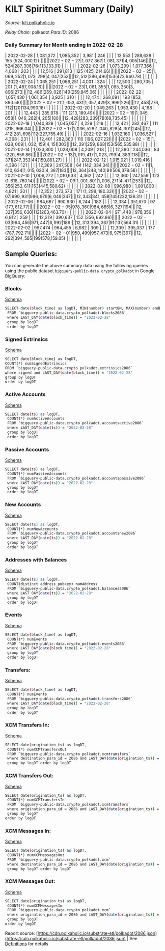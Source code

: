 # KILT Spiritnet Summary (Daily)

_Source_: [kilt.polkaholic.io](https://kilt.polkaholic.io)

*Relay Chain*: polkadot
*Para ID*: 2086



### Daily Summary for Month ending in 2022-02-28


| 2022-02-28 | 1,081,372 | 1,085,352 | 3,981 | 246 |  |  |  | 12,553 | 288,638 | 155 ($524,000.12) |   |   |  |  |  |
| 2022-02-27 | 1,077,367 | 1,081,371 | 4,005 | 146 |  |  |  | 12,524 | 287,306 | 76 ($113,133.91) |   |   |  |  |  |
| 2022-02-26 | 1,073,299 | 1,077,366 | 4,068 | 203 |  |  |  | 12,516 | 291,813 | 125 ($425,214.66) |   |   |  |  |  |
| 2022-02-25 | 1,069,252 | 1,073,298 | 4,047 | 253 |  |  |  | 12,512 | 286,490 | 153 ($473,640.78) |   |   |  |  |  |
| 2022-02-24 | 1,065,251 | 1,069,251 | 4,001 | 324 |  |  |  | 12,500 | 280,705 | 201 ($1,487,908.16) |   |   |  |  |  |
| 2022-02-23 | 1,061,355 | 1,065,250 | 3,896 | 273 |  |  |  | 12,486 | 269,026 | 149 ($259,845.06) |   |   |  |  |  |
| 2022-02-22 | 1,057,430 | 1,061,354 | 3,925 | 310 |  |  |  | 12,474 | 268,091 | 193 ($853,860.58) |   |   |  |  |  |
| 2022-02-21 | 1,053,431 | 1,057,429 | 3,999 | 226 |  |  |  | 12,458 | 276,712 | 120 ($134,990.18) |   |   |  |  |  |
| 2022-02-20 | 1,049,263 | 1,053,430 | 4,168 | 201 |  |  |  | 12,443 | 285,978 | 111 ($213,189.49) |   |   |  |  |  |
| 2022-02-19 | 1,045,058 | 1,049,262 | 4,205 | 180 |  |  |  | 12,428 | 283,239 | 78 ($68,735.45) |   |   |  |  |  |
| 2022-02-18 | 1,040,829 | 1,045,057 | 4,229 | 218 |  |  |  | 12,421 | 282,467 | 111 ($215,966.04) |   |   |  |  |  |
| 2022-02-17 | 1,036,528 | 1,040,828 | 4,301 | 245 |  |  |  | 12,412 | 281,698 | 112 ($227,755.49) |   |   |  |  |  |
| 2022-02-16 | 1,032,160 | 1,036,527 | 4,368 | 231 |  |  |  | 12,401 | 282,360 | 110 ($196,027.22) |   |   |  |  |  |
| 2022-02-15 | 1,028,009 | 1,032,159 | 4,151 | 303 |  |  |  | 12,391 | 259,868 | 153 ($565,535.88) |   |   |  |  |  |
| 2022-02-14 | 1,023,800 | 1,028,008 | 4,209 | 218 |  |  |  | 12,380 | 244,036 | 83 ($220,859.86) |   |   |  |  |  |
| 2022-02-13 | 1,019,417 | 1,023,799 | 4,383 | 118 |  |  |  | 12,371 | 247,353 | 44 ($150,891.27) |   |   |  |  |  |
| 2022-02-12 | 1,015,021 | 1,019,416 | 4,396 | 121 |  |  |  | 12,369 | 247,508 | 64 ($142,334.34) |   |   |  |  |  |
| 2022-02-11 | 1,010,634 | 1,015,020 | 4,387 | 183 |  |  |  | 12,364 | 248,140 | 91 ($506,378.58) |   |   |  |  |  |
| 2022-02-10 | 1,006,272 | 1,010,633 | 4,362 | 242 |  |  |  | 12,360 | 247,559 | 123 ($1,618,760.14) |   |   |  |  |  |
| 2022-02-09 | 1,001,801 | 1,006,271 | 4,471 | 253 |  |  |  | 12,356 | 253,611 | 153 ($445,580.62) |   |   |  |  |  |
| 2022-02-08 | 996,980 | 1,001,800 | 4,821 | 301 |  |  |  | 12,352 | 273,573 | 171 ($1,298,180.33) |   |   |  |  |  |
| 2022-02-07 | 990,931 | 996,979 | 6,049 | 247 |  |  |  | 12,343 | 341,458 | 145 ($232,139.31) |   |   |  |  |  |
| 2022-02-06 | 984,687 | 990,930 | 6,244 | 182 |  |  |  | 12,334 | 351,670 | 97 ($177,612.77) |   |   |  |  |  |
| 2022-02-05 | 978,360 | 984,686 | 6,327 | 194 |  |  |  | 12,327 | 356,630 | 112 ($263,463.70) |   |   |  |  |  |
| 2022-02-04 | 971,448 | 978,359 | 6,912 | 259 |  |  |  | 12,319 | 390,637 | 152 ($356,692.86) |   |   |  |  |  |
| 2022-02-03 | 964,456 | 971,447 | 6,992 | 189 |  |  |  | 12,313 | 394,367 | 91 ($137,564.31) |   |   |  |  |  |
| 2022-02-02 | 957,474 | 964,455 | 6,982 | 309 |  |  |  | 12,309 | 395,037 | 177 ($787,792.71) |   |   |  |  |  |
| 2022-02-01 | 950,499 | 957,473 | 6,975 | 397 |  |  |  | 12,292 | 394,585 | 199 ($578,159.05) |   |   |  |  |  |

## Sample Queries:
You can generate the above summary data using the following queries using the public dataset `bigquery-public-data.crypto_polkadot` in Google BigQuery:


### Blocks 

[Schema](https://github.com/colorfulnotion/substrate-etl/blob/main/schema/blocks.json)

```bash
SELECT date(block_time) as logDT, MIN(number) startBN, MAX(number) endBN, COUNT(*) numBlocks 
 FROM `bigquery-public-data.crypto_polkadot.blocks2086`  
 where LAST_DAY(date(block_time)) = "2022-02-28" 
 group by logDT 
 order by logDT
```

### Signed Extrinsics 

[Schema](https://github.com/colorfulnotion/substrate-etl/blob/main/schema/extrinsics.json)

```bash
SELECT date(block_time) as logDT, 
COUNT(*) numSignedExtrinsics 
FROM `bigquery-public-data.crypto_polkadot.extrinsics2086`  
where signed and LAST_DAY(date(block_time)) = "2022-02-28" 
group by logDT 
order by logDT
```

### Active Accounts 

[Schema](https://github.com/colorfulnotion/substrate-etl/blob/main/schema/accountsactive.json)

```bash
SELECT date(ts) as logDT, 
 COUNT(*) numActiveAccounts 
 FROM `bigquery-public-data.crypto_polkadot.accountsactive2086` 
 where LAST_DAY(date(ts)) = "2022-02-28" 
 group by logDT 
 order by logDT
```

### Passive Accounts 

[Schema](https://github.com/colorfulnotion/substrate-etl/blob/main/schema/accountspassive.json)

```bash
SELECT date(ts) as logDT, 
 COUNT(*) numPassiveAccounts 
 FROM `bigquery-public-data.crypto_polkadot.accountspassive2086` 
 where LAST_DAY(date(ts)) = "2022-02-28" 
 group by logDT 
 order by logDT
```

### New Accounts 

[Schema](https://github.com/colorfulnotion/substrate-etl/blob/main/schema/accountsnew.json)

```bash
SELECT date(ts) as logDT, 
 COUNT(*) numNewAccounts 
 FROM `bigquery-public-data.crypto_polkadot.accountsnew2086` 
 where LAST_DAY(date(ts)) = "2022-02-28" 
 group by logDT
 order by logDT
```

### Addresses with Balances 

[Schema](https://github.com/colorfulnotion/substrate-etl/blob/main/schema/balances.json)

```bash
SELECT date(ts) as logDT,
 COUNT(distinct address_pubkey) numAddress 
 FROM `bigquery-public-data.crypto_polkadot.balances2086` 
 where LAST_DAY(date(ts)) = "2022-02-28" 
 group by logDT 
 order by logDT
```

### Events 

[Schema](https://github.com/colorfulnotion/substrate-etl/blob/main/schema/events.json)

```bash
SELECT date(block_time) as logDT, 
 COUNT(*) numEvents 
 FROM `bigquery-public-data.crypto_polkadot.events2086` 
 where LAST_DAY(date(block_time)) = "2022-02-28" 
 group by logDT 
 order by logDT
```

### Transfers:

[Schema](https://github.com/colorfulnotion/substrate-etl/blob/main/schema/transfers.json)

```bash
SELECT date(block_time) as logDT, 
 COUNT(*) numEvents 
 FROM `bigquery-public-data.crypto_polkadot.transfers2086` 
 where LAST_DAY(date(block_time)) = "2022-02-28" 
 group by logDT 
 order by logDT
```

### XCM Transfers In: 

[Schema](https://github.com/colorfulnotion/substrate-etl/blob/main/schema/xcmtransfers.json)

```bash
SELECT date(origination_ts) as logDT, 
 COUNT(*) numXCMTransfersOut 
 FROM `bigquery-public-data.crypto_polkadot.xcmtransfers` 
 where destination_para_id = 2086 and LAST_DAY(date(origination_ts)) = "2022-02-28" 
 group by logDT order by logDT
```

### XCM Transfers Out: 

[Schema](https://github.com/colorfulnotion/substrate-etl/blob/main/schema/xcmtransfers.json)

```bash
SELECT date(origination_ts) as logDT, 
 COUNT(*) numXCMTransfersIn 
 FROM `bigquery-public-data.crypto_polkadot.xcmtransfers` 
 where origination_para_id = 2086 and LAST_DAY(date(origination_ts)) = "2022-02-28" 
 group by logDT 
order by logDT
```

### XCM Messages In: 

[Schema](https://github.com/colorfulnotion/substrate-etl/blob/main/schema/xcm.json)

```bash
SELECT date(origination_ts) as logDT, 
 COUNT(*) numXCMMessagesOut 
 FROM `bigquery-public-data.crypto_polkadot.xcm` 
 where destination_para_id = 2086 and LAST_DAY(date(origination_ts)) = "2022-02-28" 
 group by logDT order by logDT
```

### XCM Messages Out: 

[Schema](https://github.com/colorfulnotion/substrate-etl/blob/main/schema/xcm.json)

```bash
SELECT date(origination_ts) as logDT, 
 COUNT(*) numXCMMessagesIn 
 FROM `bigquery-public-data.crypto_polkadot.xcm` 
 where origination_para_id = 2086 and LAST_DAY(date(origination_ts)) = "2022-02-28" 
 group by logDT 
order by logDT
```


Report source: [https://cdn.polkaholic.io/substrate-etl/polkadot/2086.json](https://cdn.polkaholic.io/substrate-etl/polkadot/2086.json) | See [Definitions](/DEFINITIONS.md) for details
